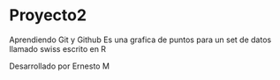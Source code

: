 # Proyecto2
Aprendiendo Git y Github
Es una grafica de puntos para un set de datos llamado swiss
escrito en R

Desarrollado por Ernesto M